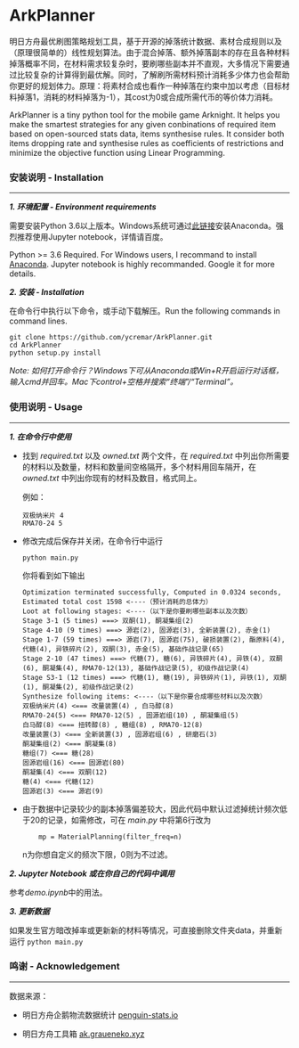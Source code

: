 # ArkPlanner

明日方舟最优刷图策略规划工具，基于开源的掉落统计数据、素材合成规则以及（原理很简单的）线性规划算法。由于混合掉落、额外掉落副本的存在且各种材料掉落概率不同，在材料需求较复杂时，要刷哪些副本并不直观，大多情况下需要通过比较复杂的计算得到最优解。同时，了解刷所需材料预计消耗多少体力也会帮助你更好的规划体力。原理：将素材合成也看作一种掉落在约束中加以考虑（目标材料掉落1，消耗的材料掉落为-1），其cost为0或合成所需代币的等价体力消耗。

ArkPlanner is a tiny python tool for the mobile game Arknight. It helps you make the smartest strategies for any given conbinations of required item based on open-sourced stats data, items synthesise rules. It consider both items dropping rate and synthesise rules as coefficients of restrictions and minimize the objective function using Linear Programming.

### 安装说明 - Installation
----

***1. 环境配置 - Environment requirements***

需要安装Python 3.6以上版本。Windows系统可通过[此链接](https://www.anaconda.com/distribution/)安装Anaconda。强烈推荐使用Jupyter notebook，详情请百度。

Python >= 3.6 Required. For Windows users, I recommand to install [Anaconda](https://www.anaconda.com/distribution/). Jupyter notebook is highly recommanded. Google it for more details.

***2. 安装 - Installation***

在命令行中执行以下命令，或手动下载解压。Run the following commands in command lines.

```
git clone https://github.com/ycremar/ArkPlanner.git
cd ArkPlanner
python setup.py install
```

*Note: 如何打开命令行？Windows下可从Anaconda或Win+R开启运行对话框，输入cmd并回车。Mac下control+空格并搜索“终端”/“Terminal”。*

### 使用说明 - Usage
---

***1. 在命令行中使用***

* 找到 *required.txt* 以及 *owned.txt* 两个文件，在 *required.txt* 中列出你所需要的材料以及数量，材料和数量间空格隔开，多个材料用回车隔开，在 *owned.txt* 中列出你现有的材料及数目，格式同上。

	例如：
	
	```
	双极纳米片 4
	RMA70-24 5
	```

* 修改完成后保存并关闭，在命令行中运行

	```
	python main.py
	```
	你将看到如下输出
	
	```
	Optimization terminated successfully, Computed in 0.0324 seconds,
	Estimated total cost 1598 <----（预计消耗的总体力）
	Loot at following stages: <----（以下是你要刷哪些副本以及次数）
	Stage 3-1 (5 times) ===> 双酮(1), 酮凝集组(2)
	Stage 4-10 (9 times) ===> 源岩(2), 固源岩(3), 全新装置(2), 赤金(1)
	Stage 1-7 (59 times) ===> 源岩(7), 固源岩(75), 破损装置(2), 酯原料(4), 代糖(4), 异铁碎片(2), 双酮(3), 赤金(5), 基础作战记录(65)
	Stage 2-10 (47 times) ===> 代糖(7), 糖(6), 异铁碎片(4), 异铁(4), 双酮(6), 酮凝集(4), RMA70-12(13), 基础作战记录(5), 初级作战记录(4)
	Stage S3-1 (12 times) ===> 代糖(1), 糖(19), 异铁碎片(1), 异铁(1), 双酮(1), 酮凝集(2), 初级作战记录(2)
	Synthesize following items: <----（以下是你要合成哪些材料以及次数）
	双极纳米片(4) <=== 改量装置(4) , 白马醇(8) 
	RMA70-24(5) <=== RMA70-12(5) , 固源岩组(10) , 酮凝集组(5) 
	白马醇(8) <=== 扭转醇(8) , 糖组(8) , RMA70-12(8) 
	改量装置(3) <=== 全新装置(3) , 固源岩组(6) , 研磨石(3) 
	酮凝集组(2) <=== 酮凝集(8) 
	糖组(7) <=== 糖(28) 
	固源岩组(16) <=== 固源岩(80) 
	酮凝集(4) <=== 双酮(12) 
	糖(4) <=== 代糖(12) 
	固源岩(3) <=== 源岩(9)
	```
	
* 由于数据中记录较少的副本掉落偏差较大，因此代码中默认过滤掉统计频次低于20的记录，如需修改，可在 *main.py* 中将第6行改为

	```
	    mp = MaterialPlanning(filter_freq=n)
	```
	
	n为你想自定义的频次下限，0则为不过滤。

	
***2. Jupyter Notebook 或在你自己的代码中调用***

参考*demo.ipynb*中的用法。


***3. 更新数据***

如果发生官方暗改掉率或更新新的材料等情况，可直接删除文件夹data，并重新运行
	```
	python main.py
	```



### 鸣谢 - Acknowledgement
---
数据来源：

- 明日方舟企鹅物流数据统计 [penguin-stats.io](https://penguin-stats.io/)

- 明日方舟工具箱 [ak.graueneko.xyz](https://ak.graueneko.xyz/)

